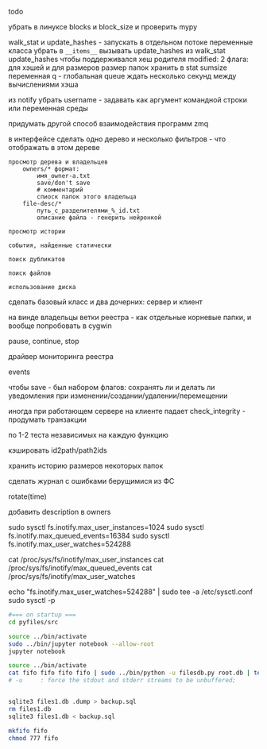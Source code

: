 todo

убрать в линуксе blocks и block_size и проверить mypy

walk_stat и update_hashes - запускать в отдельном потоке
	переменные класса убрать в `__items__`
	вызывать update_hashes из walk_stat
	update_hashes чтобы поддерживался хеш родителя
	modified: 2 флага: для хэшей и для размеров
	размер папок хранить в stat sumsize
	переменная q - глобальная queue
	ждать несколько секунд между вычислениями хэша

из notify убрать username - задавать как аргумент командной строки или переменная среды

придумать другой способ взаимодействия программ
    zmq

в интерфейсе сделать одно дерево и несколько фильтров - что отображать в этом дереве

    просмотр дерева и владельцев
        owners/* формат: 
            имя_owner-a.txt
            save/don't save
            # комментарий
            спиоск папок этого владельца
        file-desc/*
            путь_с_разделителями_%_id.txt
            описание файла - генерить нейронкой

    просмотр истории

    события, найденные статически

    поиск дубликатов

    поиск файлов

    использование диска

сделать базовый класс и два дочерних: сервер и клиент

на винде 
	владельцы
	ветки реестра - как отдельные корневые папки, и вообще попробовать в cygwin

pause, continue, stop

драйвер мониторинга реестра

events

чтобы save - был набором флагов: сохранять ли и делать ли уведомления при изменении/создании/удалении/перемещении

иногда при работающем сервере на клиенте падает check_integrity - продумать транзакции

по 1-2 теста независимых на каждую функцию

кэшировать id2path/path2ids

хранить историю размеров некоторых папок

сделать журнал с ошибками берущимися из ФС

rotate(time)

добавить description в owners

sudo sysctl fs.inotify.max_user_instances=1024
sudo sysctl fs.inotify.max_queued_events=16384
sudo sysctl fs.inotify.max_user_watches=524288

cat /proc/sys/fs/inotify/max_user_instances
cat /proc/sys/fs/inotify/max_queued_events
cat /proc/sys/fs/inotify/max_user_watches

echo "fs.inotify.max_user_watches=524288" | sudo tee -a /etc/sysctl.conf
sudo sysctl -p

```bash
#=== on startup ===
cd pyfiles/src

source ../bin/activate
sudo ../bin/jupyter notebook --allow-root
jupyter notebook

source ../bin/activate
cat fifo fifo fifo fifo | sudo ../bin/python -u filesdb.py root.db | tee -a root.log 
# -u     : force the stdout and stderr streams to be unbuffered;


sqlite3 files1.db .dump > backup.sql
rm files1.db 
sqlite3 files1.db < backup.sql

mkfifo fifo
chmod 777 fifo
```

